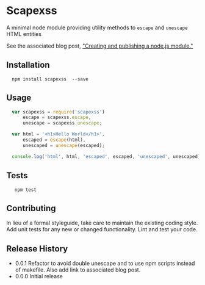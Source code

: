 Scapexss 
=========

A minimal node module providing utility methods to `escape` and `unescape` HTML entities

See the associated blog post, ["Creating and publishing a node.js module."](https://quickleft.com/blog/creating-and-publishing-a-node-js-module/)

## Installation

```shell
  npm install scapexss  --save
```

## Usage

```js
  var scapexss = require('scapexss')
      escape = scapexss.escape,
      unescape = scapexss.unescape;

  var html = '<h1>Hello World</h1>',
      escaped = escape(html),
      unescaped = unescape(escaped);

  console.log('html', html, 'escaped', escaped, 'unescaped', unescaped);
```

## Tests

```shell
   npm test
```

## Contributing

In lieu of a formal styleguide, take care to maintain the existing coding style.
Add unit tests for any new or changed functionality. Lint and test your code.

## Release History

* 0.0.1 Refactor to avoid double unescape and to use npm scripts instead
  of makefile.  Also add link to associated blog post.
* 0.0.0 Initial release
